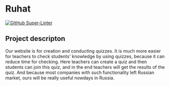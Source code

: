 # Ruhat

[![GitHub Super-Linter](https://github.com/InnoSWP/Kahoot-ruhat-Gr.3-/workflows/Lint%20Code%20Base/badge.svg)](https://github.com/marketplace/actions/super-linter)

## Project descripton
Our website is for creation and conducting quizzes. It is much more easier for teachers to check students' knowledge by using quizzes, because it can reduce time for checking. Here teachers can create a quiz and then students can join this quiz, and in the end teachers will get the results of the quiz. And because most companies with such functionality left Russian market, ours will be really useful nowdays in Russia.
